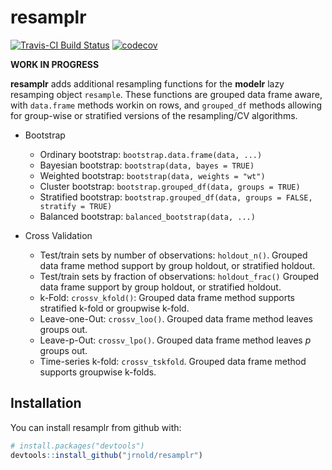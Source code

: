 # resamplr

[![Travis-CI Build Status](https://travis-ci.org/jrnold/resamplr.svg?branch=master)](https://travis-ci.org/jrnold/resamplr)
[![codecov](https://codecov.io/gh/jrnold/resamplr/branch/master/graph/badge.svg)](https://codecov.io/gh/jrnold/resamplr)

**WORK IN PROGRESS**

**resamplr** adds additional resampling functions for the **modelr** lazy resamping object `resample`.
These functions are grouped data frame aware, with `data.frame` methods workin on rows, and `grouped_df` methods allowing for group-wise or stratified versions of the resampling/CV algorithms.

- Bootstrap

  - Ordinary bootstrap: `bootstrap.data.frame(data, ...)`
  - Bayesian bootstrap: `bootstrap(data, bayes = TRUE)`
  - Weighted bootstrap: `bootstrap(data, weights = "wt")`
  - Cluster bootstrap: `bootstrap.grouped_df(data, groups = TRUE)`
  - Stratified bootstrap: `bootstrap.grouped_df(data, groups = FALSE, stratify = TRUE)`
  - Balanced bootstrap: `balanced_bootstrap(data, ...)`
  
- Cross Validation

  - Test/train sets by number of observations: `holdout_n()`. Grouped data frame method support by group holdout, or stratified holdout.
  - Test/train sets by fraction of observations: `holdout_frac()` Grouped data frame support by group holdout, or stratified holdout.
  - k-Fold: `crossv_kfold()`: Grouped data frame method supports stratified k-fold or groupwise k-fold.
  - Leave-one-Out: `crossv_loo()`. Grouped data frame method leaves groups out.
  - Leave-p-Out: `crossv_lpo()`. Grouped data frame method leaves $p$ groups out.
  - Time-series k-fold: `crossv_tskfold`. Grouped data frame method supports groupwise k-folds.
  




## Installation

You can install resamplr from github with:

``` r
# install.packages("devtools")
devtools::install_github("jrnold/resamplr")
```
